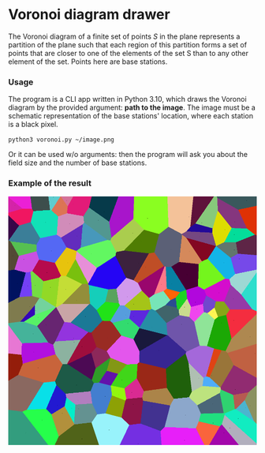 # Voronoi diagram drawer

The Voronoi diagram of a finite set of points *S* in the plane represents a partition
of the plane such that each region of this partition forms a set of points that are
closer to one of the elements of the set S than to any other element of the set. 
Points here are base stations.

### Usage

The program is a CLI app written in Python 3.10, which draws the Voronoi diagram by 
the provided argument: **path to the image**. The image must be a schematic 
representation of the base stations' location, where each station is a black pixel.

```
python3 voronoi.py ~/image.png
```

Or it can be used w/o arguments: then the program will ask you about the field size 
and the number of base stations.


### Example of the result

<p align="center">
    <img src="example-img/tmp5dvgl5yh.PNG" alt />
</p>
